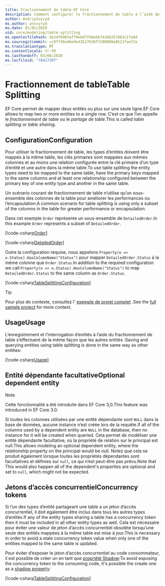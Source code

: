 ```yaml
---
title: Fractionnement de table-EF Core
description: Comment configurer le fractionnement de table à l’aide de Entity Framework Core
author: AndriySvyryd
ms.author: ansvyryd
ms.date: 01/03/2020
uid: core/modeling/table-splitting
ms.openlocfilehash: de24f8903af79ebd7f68e6b74288257883c1fa8d
ms.sourcegitcommit: cc0ff36e46e9ed3527638f7208000e8521faef2e
ms.translationtype: MT
ms.contentlocale: fr-FR
ms.lasthandoff: 03/06/2020
ms.locfileid: "78417397"
---
```

# <a name="table-splitting"></a><span data-ttu-id="a1b7b-103">Fractionnement de table</span><span class="sxs-lookup"><span data-stu-id="a1b7b-103">Table Splitting</span></span>

<span data-ttu-id="a1b7b-104">EF Core permet de mapper deux entités ou plus sur une seule ligne.</span><span class="sxs-lookup"><span data-stu-id="a1b7b-104">EF Core allows to map two or more entities to a single row.</span></span> <span data-ttu-id="a1b7b-105">C’est ce que l’on appelle le _fractionnement de table_ ou le _partage de table_.</span><span class="sxs-lookup"><span data-stu-id="a1b7b-105">This is called _table splitting_ or _table sharing_.</span></span>

## <a name="configuration"></a><span data-ttu-id="a1b7b-106">Configuration</span><span class="sxs-lookup"><span data-stu-id="a1b7b-106">Configuration</span></span>

<span data-ttu-id="a1b7b-107">Pour utiliser le fractionnement de table, les types d’entités doivent être mappés à la même table, les clés primaires sont mappées aux mêmes colonnes et au moins une relation configurée entre la clé primaire d’un type d’entité et une autre dans la même table.</span><span class="sxs-lookup"><span data-stu-id="a1b7b-107">To use table splitting the entity types need to be mapped to the same table, have the primary keys mapped to the same columns and at least one relationship configured between the primary key of one entity type and another in the same table.</span></span>

<span data-ttu-id="a1b7b-108">Un scénario courant de fractionnement de table n’utilise qu’un sous-ensemble des colonnes de la table pour améliorer les performances ou l’encapsulation.</span><span class="sxs-lookup"><span data-stu-id="a1b7b-108">A common scenario for table splitting is using only a subset of the columns in the table for greater performance or encapsulation.</span></span>

<span data-ttu-id="a1b7b-109">Dans cet exemple `Order` représente un sous-ensemble de `DetailedOrder`.</span><span class="sxs-lookup"><span data-stu-id="a1b7b-109">In this example `Order` represents a subset of `DetailedOrder`.</span></span>

[!code-csharp[Order](../../../samples/core/Modeling/TableSplitting/Order.cs?name=Order)]

[!code-csharp[DetailedOrder](../../../samples/core/Modeling/TableSplitting/DetailedOrder.cs?name=DetailedOrder)]

<span data-ttu-id="a1b7b-110">Outre la configuration requise, nous appelons `Property(o => o.Status).HasColumnName("Status")` pour mapper `DetailedOrder.Status` à la même colonne que `Order.Status`.</span><span class="sxs-lookup"><span data-stu-id="a1b7b-110">In addition to the required configuration we call `Property(o => o.Status).HasColumnName("Status")` to map `DetailedOrder.Status` to the same column as `Order.Status`.</span></span>

[!code-csharp[TableSplittingConfiguration](../../../samples/core/Modeling/TableSplitting/TableSplittingContext.cs?name=TableSplitting)]

> [!TIP]
> <span data-ttu-id="a1b7b-111">Pour plus de contexte, consultez l' [exemple de projet complet](https://github.com/dotnet/EntityFramework.Docs/tree/master/samples/core/Modeling/TableSplitting) .</span><span class="sxs-lookup"><span data-stu-id="a1b7b-111">See the [full sample project](https://github.com/dotnet/EntityFramework.Docs/tree/master/samples/core/Modeling/TableSplitting) for more context.</span></span>

## <a name="usage"></a><span data-ttu-id="a1b7b-112">Usage</span><span class="sxs-lookup"><span data-stu-id="a1b7b-112">Usage</span></span>

<span data-ttu-id="a1b7b-113">L’enregistrement et l’interrogation d’entités à l’aide du fractionnement de table s’effectuent de la même façon que les autres entités :</span><span class="sxs-lookup"><span data-stu-id="a1b7b-113">Saving and querying entities using table splitting is done in the same way as other entities:</span></span>

[!code-csharp[Usage](../../../samples/core/Modeling/TableSplitting/Program.cs?name=Usage)]

## <a name="optional-dependent-entity"></a><span data-ttu-id="a1b7b-114">Entité dépendante facultative</span><span class="sxs-lookup"><span data-stu-id="a1b7b-114">Optional dependent entity</span></span>

> [!NOTE]
> <span data-ttu-id="a1b7b-115">Cette fonctionnalité a été introduite dans EF Core 3,0.</span><span class="sxs-lookup"><span data-stu-id="a1b7b-115">This feature was introduced in EF Core 3.0.</span></span>

<span data-ttu-id="a1b7b-116">Si toutes les colonnes utilisées par une entité dépendante sont `NULL` dans la base de données, aucune instance n’est créée lors de la requête.</span><span class="sxs-lookup"><span data-stu-id="a1b7b-116">If all of the columns used by a dependent entity are `NULL` in the database, then no instance for it will be created when queried.</span></span> <span data-ttu-id="a1b7b-117">Cela permet de modéliser une entité dépendante facultative, où la propriété de relation sur le principal est null.</span><span class="sxs-lookup"><span data-stu-id="a1b7b-117">This allows modeling an optional dependent entity, where the relationship property on the principal would be null.</span></span> <span data-ttu-id="a1b7b-118">Notez que cela se produit également lorsque toutes les propriétés dépendantes sont facultatives et définies sur `null`, ce qui n’est peut-être pas prévu.</span><span class="sxs-lookup"><span data-stu-id="a1b7b-118">Note that This would also happen all of the dependent's properties are optional and set to `null`, which might not be expected.</span></span>

## <a name="concurrency-tokens"></a><span data-ttu-id="a1b7b-119">Jetons d’accès concurrentiel</span><span class="sxs-lookup"><span data-stu-id="a1b7b-119">Concurrency tokens</span></span>

<span data-ttu-id="a1b7b-120">Si l’un des types d’entité partageant une table a un jeton d’accès concurrentiel, il doit également être inclus dans tous les autres types d’entités.</span><span class="sxs-lookup"><span data-stu-id="a1b7b-120">If any of the entity types sharing a table has a concurrency token then it must be included in all other entity types as well.</span></span> <span data-ttu-id="a1b7b-121">Cela est nécessaire pour éviter une valeur de jeton d’accès concurrentiel obsolète lorsqu’une seule des entités mappées à la même table est mise à jour.</span><span class="sxs-lookup"><span data-stu-id="a1b7b-121">This is necessary in order to avoid a stale concurrency token value when only one of the entities mapped to the same table is updated.</span></span>

<span data-ttu-id="a1b7b-122">Pour éviter d’exposer le jeton d’accès concurrentiel au code consommateur, il est possible de créer un en tant que [propriété Shadow](xref:core/modeling/shadow-properties):</span><span class="sxs-lookup"><span data-stu-id="a1b7b-122">To avoid exposing the concurrency token to the consuming code, it's possible the create one as a [shadow property](xref:core/modeling/shadow-properties):</span></span>

[!code-csharp[TableSplittingConfiguration](../../../samples/core/Modeling/TableSplitting/TableSplittingContext.cs?name=ConcurrencyToken&highlight=2)]
